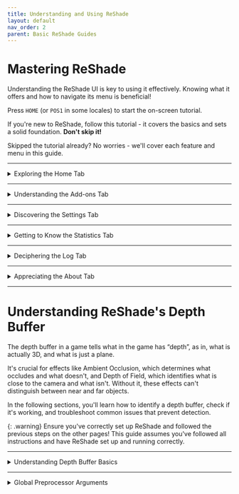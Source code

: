 ```yaml
---
title: Understanding and Using ReShade
layout: default
nav_order: 2
parent: Basic ReShade Guides
---
```


# Mastering ReShade

Understanding the ReShade UI is key to using it effectively. Knowing what it offers and how to navigate its menu is beneficial!

Press `HOME` (or `POS1` in some locales) to start the on-screen tutorial.

If you're new to ReShade, follow this tutorial - it covers the basics and sets a solid foundation. **Don't skip it!**

Skipped the tutorial already? No worries - we'll cover each feature and menu in this guide.

---

<details markdown="block" class="details-tree">
<summary>Exploring the Home Tab</summary>

The `Home` tab in ReShade houses all shaders and their configurations.

Being one of the most crucial tabs in ReShade, it can be a bit intricate.

Below, we'll dissect each part of the `Home` tab to help you grasp its offerings:

---

<details markdown="block" class="details-tree">
<summary>Current Preset</summary>

First, identify the active preset in ReShade, as shown below:

![Current Preset](../images/understanding-and-using-reshade/rsui_preset.png){: style="max-width:65%" }

On the right of the preset dropdown, there's a `+` button for creating new presets. The diskette icon next to it is for saving your preset.

On the left, `<` and `>` buttons switch to the next available preset in the same directory. ReShade will smartly identify which `.ini` files in your game directory are presets!

By default, ReShade saves presets in the game directory, in a file called `ReShadePreset.ini` unless you rename it.

</details>

---

<details markdown="block" class="details-tree">
<summary>Understanding the Technique List</summary>

The highlighted area below shows ReShade's `Technique List` within the `Home` tab:

![Technique List](../images/understanding-and-using-reshade/rsui_effectlist.png){: style="max-width:65%" }

This section lists all the shaders installed by you or the ReShade Installer. 

Keep in mind, that your `Technique List` may not match the image above. Its size can change based on the preset you choose and the shader repositories you install.

</details>

---

<details markdown="block" class="details-tree">
<summary>Global Pre-processor Definitions</summary>

The `Edit Global Preprocessor Definitions` button, shown below, lets you control effects before they load. Definitions set here act like switches, directing how shaders work:

![Global Pre-processor Definitions](../images/understanding-and-using-reshade/rsui_globalpreprocessors.png){: style="max-width:65%" }

Clicking this button above will open a window with two tabs:

* `Global`:

  * Global will be where you can add or edit definitions that apply to all presets.

    ![Global Pre-processor Window](../images/understanding-and-using-reshade/rsui_globalpreprocessors_window.png)

* `Current Preset`:

  * Current Preset will likely not have any definitions by default, however, you can add and remove to apply these to your current preset!

    ![Global Pre-processor Current Preset](../images/understanding-and-using-reshade/rsui_globalpreprocessors_current_preset.png)

{: .note }
When adjusting these options, you need to know the pre-processor definition's name and range. This info is usually in the shader comments. To look at FX files and their contents, try using advanced text editors like [Notepad++](https://notepad-plus-plus.org/) or [Visual Studio Code](https://code.visualstudio.com/).

</details>

---

<details markdown="block" class="details-tree">
<summary>Understanding Effect Parameters</summary>

The image below shows the shader's effect parameters:

![Effect Parameters](../images/understanding-and-using-reshade/rsui_effect_params.png){: style="max-width:65%" }

When you turn on a shader in ReShade, you'll see its options and parameters in the highlighted section.

Changes to Shader parameters happen in realtime. So, any changes you make show up right away, letting you see the effect of your changes instantly.

</details>

---

<details markdown="block" class="details-tree">
<summary>Understanding the Reload Button</summary>

The `Reload` button, shown in the image below, tells ReShade to look again at the files in the Shaders and Textures folders:

![Reload Button](../images/understanding-and-using-reshade/rsui_reload.png){: style="max-width:65%" }

Clicking the `Reload` button lets you add new effects without restarting the game. It also shows any changes you make to the shader code while you're working on it, so it's a useful tool for making real-time changes to the shader's code!

</details>

---

<details markdown="block" class="details-tree">
<summary>Understanding Performance Mode</summary>

The `Performance Mode` setting, shown in the image below, boosts the speed of compilation processes and ReShade's memory operations, cutting down on performance overhead:

![Performance Mode](../images/understanding-and-using-reshade/rsui_performance_mode.png){: style="max-width:65%" }

`Performance Mode` will limit changes to a shader's parameters.

If you notice anything odd while using Performance Mode, **always** let the shader developer know.

</details>

</details>

---

<details markdown="block" class="details-tree">
<summary>Understanding the Add-ons Tab</summary>

The `Add-ons Tab`, shown below, is your control center for managing ReShade Add-ons:

![Add-ons Tab](../images/understanding-and-using-reshade/rsui_addons_tab.png){: style="max-width:65%" }

Each `Add-on` adds extra features or improvements to your ReShade shaders. They can offer new effects or tools for tweaking existing ones. `Generic Depth` comes with the ReShade Installer, but you can add many more.

Popular Add-ons include [ShaderToggler - FransBouma](https://github.com/FransBouma/ShaderToggler), [ReShade Effect Shader Toggler - 4lex4nder](https://github.com/4lex4nder/ReshadeEffectShaderToggler), and [AutoHDR - MajorPainTheCactus](https://github.com/MajorPainTheCactus/AutoHDR-ReShade).

We'll dive deeper into `Generic Depth` and other add-ons later. They're powerful tools that can change how each ReShade shader and game works - they can even inject any developer's code into the game!

</details>

---

<details markdown="block" class="details-tree">
<summary>Discovering the Settings Tab</summary>

The `Settings` tab, shown below, lets you tweak ReShade settings like shader directories, menu access keys, FPS meter configurations, theme settings, and more:

![Settings Tab](../images/understanding-and-using-reshade/rsui_settings_tab.png){: style="max-width:65%" }

The dropdowns below detail the settings you can adjust within the ReShade `Settings` Tab:

{: .note }
The following dropdowns for ReShade's settings are verbose, and might not provide a ton of information you would find useful. Skip this part if uneeded.

---

<details markdown="block" class="details-tree">
<summary>General Menu</summary>

1. `Keybindings`: 

    * Here, you can set the keybindings for various actions in ReShade, allowing you to customize the controls:

      * `Overlay key`

      * `Effect toggle key`

      * `Effect reload key`

      * `Performance mode toggle key`

      * `Previous preset key`

      * `Next preset key`

2. `Preset transition duration`:

    * This setting allows you to change the transition between preset files, counted in milliseconds. Remember, 1 second equals 1000 milliseconds!

3. `Input processing`:

    * This setting lets users change the default behavior of ReShade's input control:

      * `Pass on all input` - Allows your game to also receive inputs from your keyboard and mouse, regardless of where they are on the game window.

      * `Block input when cursor is on overlay` - Allows the game to receive inputs from your keyboard and mouse only when they are off of the ReShade UI.

      * `Block all input when overlay is visible` (default option) - Disallows the game to receive all inputs from your keyboard and mouse when the ReShade overlay is active.

4. `Start-up preset`:

    * This argument allows ReShade to utilize a preset to use once your game has started. By default, ReShade loads the last used preset from the user. You can change this behavior by defining a preset file path.

5. `Effect...` and `Texture search paths`: 

    * These settings allow you to specify where ReShade should look for shader files. You can add multiple directories, and ReShade will search all of them when looking for shaders.

    * The default options are:

      * `Effect search paths` - `.\ReShade-Shaders\Shaders\**`

      * `Texture search paths` - `.\ReShade-Shaders\Textures\**`

6. `Load only enabled effects`:

    * This option ensures that only the shaders enabled in your current ReShade preset are loaded. It can prevent issues with conflicting files/techniques from other shaders and reduce the compile time needed at the start of ReShade.

7. `Clear effect cache`:

    * This option allows you to clear the cache for the compiled shaders in ReShade. It can be useful for resolving issues with shaders.

</details>

---

<details markdown="block" class="details-tree">
<summary>Screenshots Menu</summary>

1. `Screenshot key`

2. `Screenshot path`:

    * This option sets the location where ReShade saves screenshots. By default, it's set to `.\`, meaning ReShade will save screenshots in the directory where the ReShade binary `.dll` file is located.

3. `Screenshot name`:

    * This advanced option lets you specify the naming convention for screenshots. It uses macros to include real-time data in the screenshot name. The available macros are:

        * %AppName% - Current application name.

        * %PresetName% - Name of the applied preset at the moment of the screenshot.

        * %Date% - Current date (in '%s' or seconds format).

          * %DateYear%, %DateMonth%, %DateDay% - Year, month, and day components of the current date.

        * %Time% - Current time (in '%s' or seconds format).

          * %TimeHour%, %TimeMinute%, %TimeSecond%, %TimeMS% - Hour, minute, second, and millisecond components of the current time.

        * %Count% - Number of screenshots taken in the current session.

4. `Screenshot format`:

    * This option lets you change the file extension and compression processing for your screenshots. The available formats are:

      * `Bitmap (*.bmp)` - Choose this for a lossless file that's easy to edit but takes up more space. This format isn't ideal for online sharing. If selected, you can enable `Clear alpha channel` to remove the image's transparency layer if shaders support creating alpha channels.

      * `Portable Network Graphics (*.png)` - Choose this for a lossy file that's almost identical to the original and good for online sharing. This is the default option in ReShade. If selected, you can enable `Clear alpha channel`.

      * `JPEG (*.jpeg)` - Choose this for a compressed file that saves on storage and bandwidth but isn't as close to the original. If selected, you can adjust the compression quality.

5. `Save current preset file`:

    * This option lets you save the preset used when the screenshot is taken.

6. `Save before and after images`:

    * This option lets you take two screenshots of the same frame: one without ReShade and one with ReShade.

7. `Save separate image with the overlay visible`:

    * This option lets you save a separate image with the ReShade UI, useful for troubleshooting.

8. `Screenshot sound`:

    * This option lets you choose a `.wav` file to play when you take a screenshot.

9. `Post-save command`:

    * This option is highly advanced, and allows the users to port their screenshots into external software in order to edit upon saving.
    
      * The option is specifically for pointing to the executable that you will be utilizing.

10. `Post-save command arguments`:

    * This option lets you specify arguments for the executable provided in `Post-save command`. Supported macros include:

      * %AppName% - Current application name.

      * %PresetName% - Name of the preset applied when the screenshot was taken.

      * %Date% - Current date (in '%s' or seconds format).

        * %DateYear%, %DateMonth%, %DateDay% - Year, month, and day components of the current date.

      * %Time% - Current time (in '%s' or seconds format).

        * %TimeHour%, %TimeMinute%, %TimeSecond%, %TimeMS% - Hour, minute, second, and millisecond components of the current time.

      * %TargetPath% - Full path of the screenshot file.

      * %TargetDir% - Directory of the screenshot file.

      * %TargetFileName% - Full name of the screenshot file.

      * %TargetExt% - Extension of the screenshot file.

      * %TargetName% - Name of the screenshot file without the extension.

      * %Count% - Number of screenshots taken in the current session.

11. `Post-save command working directory`:

    * This option lets you define the directory for the Post-save processing software.

12. `Hide post-save command window`:

    * This toggle lets you choose whether to show or hide the window of the Post-save processing application. By default, this option is off, so the program window is visible.

</details>

---

<details markdown="block" class="details-tree">
<summary>Overlay & Styling</summary>

1. `Restart tutorial`:

    * This button restarts the ReShade tutorial that appears when you first launch a game with ReShade injected.

2. `Show screenshot message`:

    * This toggle enables or disables the screenshot notification message.

3. `Group effect files with tabs instead of a tree`:

    * This toggle lets you choose between a tree structure or a grouped structure for shader configuration arguments. While a grouped structure can be more organized, the choice is purely preference-based. By default, this option is off, and the tree structure is used.

4. `Global Style`:

    * This option lets you select from several distinct themes for ReShade. Here's what each preset looks like:

      * `Default`:

        ![Default Preset](../images/understanding-and-using-reshade/default.png){: style="max-width:20%" }
      
      * `Dark`:

        ![Dark Preset](../images/understanding-and-using-reshade/dark.png){: style="max-width:20%" }

      * `Light`:

        ![Light Preset](../images/understanding-and-using-reshade/light.png){: style="max-width:20%" }

      * `Solarized Dark`:

        ![Solarized Dark Preset](../images/understanding-and-using-reshade/solarized_dark.png){: style="max-width:20%" }

      * `Solarized Light`:

        ![Solarized Light Preset](../images/understanding-and-using-reshade/solarized_light.png){: style="max-width:20%" }

</details>

</details>

---

<details markdown="block" class="details-tree">
<summary>Getting to Know the Statistics Tab</summary>

![Statistics Tab](../images/understanding-and-using-reshade/rsui_stats_tab.png){: style="max-width:65%" }

The `Statistics Tab`, shown in the image, is a great tool for tracking and improving ReShade's performance. It gives detailed info on various aspects of ReShade's operation:

---

* General: 

  * This section provides real-time data on the performance of ReShade and it's shaders - It includes the current frame rate, the time taken to render each frame, and the total number of frames rendered since ReShade was started.

---

* Techniques: 

  * This section shows how much each effect is being used. This can be useful for identifying effects that are consuming a disproportionate amount of resources.

---

* Render Targets & Textures

  * This section provides developers and users with information as to what shaders are doing, what textures they are using or creating, and information about the textures.

---

While the `Statistics Tab` is not typically a frequent stop for casual users, it is an invaluable resource for those creating or analyzing shaders. It provides the detailed performance data needed to optimize shaders and ensure they run smoothly.

</details>

---

<details markdown="block" class="details-tree">
<summary>Deciphering the Log Tab</summary>

![Log Tab](../images/understanding-and-using-reshade/rsui_log_tab.png)

The `Log Tab` is a key tool for monitoring ReShade's operations and troubleshooting issues. It provides a detailed log of ReShade's activities to help you identify where your issues are.

Warnings or errors in ReShade will appear in the Log Tab in different colors:

  * YELLOW: A warning. This usually means an effect has loaded, but there might be room for optimization or the effect was altered during the load process.

  * RED: An error. This is usually accompanied by a note explaining the error.

If something seems wrong, it's recommended to share the error text or the entire log file, which is stored in the game directory as `ReShade.log`. However, logs are reset each time the game is restarted. So, remember to share or save logs before restarting your game!

</details>

---

<details markdown="block" class="details-tree">
<summary>Appreciating the About Tab</summary>

![About Tab](../images/understanding-and-using-reshade/rsui_about_tab.png)

The `About Tab`, as shown in the image above, acknowledges and recognizes the work behind ReShade:

  * ReShade Version

  * Contributor Credits

  * License Acknowledgements

The `About Tab` is a formal acknowledgment of the collective effort that goes into creating, maintaining, and improving ReShade. It highlights the collaborative nature of software development and the importance of giving credit where it's due.


</details>

---

# Understanding ReShade's Depth Buffer

The depth buffer in a game tells what in the game has “depth”, as in, what is actually 3D, and what is just a plane. 

It's crucial for effects like Ambient Occlusion, which determines what occludes and what doesn't, and Depth of Field, which identifies what is close to the camera and what isn't. Without it, these effects can't distinguish between near and far objects. 

In the following sections, you'll learn how to identify a depth buffer, check if it's working, and troubleshoot common issues that prevent detection.

{: .warning}
Ensure you've correctly set up ReShade and followed the previous steps on the other pages! This guide assumes you've followed all instructions and have ReShade set up and running correctly.

---

<details markdown="block" class="details-tree">
<summary>Understanding Depth Buffer Basics</summary>

The image below will give you an idea of what your depth buffer **should** look like:

![Depth Buffer Reversed](../images/understanding-and-using-reshade/working_depth_output.jpg)

If your depth does not look like this - look below for the most common issues and solutions:

---

<details markdown="block" class="details-tree">
<summary>Reversed Depth Buffer</summary>

To start, enable the shader `DisplayDepth`. This shader is included with all ReShade installs through the ReShade Installer. If you do not have it, you can manually install it from [Crosire's ReShade-Shaders repository](https://github.com/crosire/reshade-shaders/tree/slim/Shaders).

The image below shows that the `DisplayDepth` shader has loaded correctly, however, the depth is reversed. 

![Depth Buffer Reversed](../images/understanding-and-using-reshade/depth_buffer_reversed_example.png)

---

You can solve this issue by simply flipping the `RESHADE_DEPTH_INPUT_IS_REVERSED` argument within the `Global Preprocessor Definitions` under the `Home` tab of ReShade.

</details>

---

<details markdown="block" class="details-tree">
<summary>Upside Down Depth Buffer</summary>

To start, enable the shader `DisplayDepth`. This shader is included with all ReShade installs through the ReShade Installer. If you do not have it, you can manually install it from [Crosire's ReShade-Shaders repository](https://github.com/crosire/reshade-shaders/tree/slim/Shaders).

The image below shows that the `DisplayDepth` shader has loaded correctly, however, the depth output is upside down:

![Depth Buffer Upside Down](../images/understanding-and-using-reshade/upside_down_normals.jpg)

You can solve this issue by simply flipping the `RESHADE_DEPTH_INPUT_IS_UPSIDE_DOWN` argument within the `Global Preprocessor Definitions` under the `Home` tab of ReShade.

</details>

---

<details markdown="block" class="details-tree">
<summary>No Depth Buffer</summary>

To start, enable the shader `DisplayDepth`. This shader is included with all ReShade installs through the ReShade Installer. If you do not have it, you can manually install it from [Crosire's ReShade-Shaders repository](https://github.com/crosire/reshade-shaders/tree/slim/Shaders).

If your shader resembles the images below, it lacks data from the `Generic Depth` Add-on:

![Depth Buffer No Data](../images/understanding-and-using-reshade/depth_buffer_no_data_example.png)

  * Before proceeding any further, ensure that these anti-aliasing options are disable within your game:

    * MSAA ANTIALIASING

    * SSAA ANTIALIASING

  FXAA or TXAA are acceptable, as they don’t erase the depth-buffer information.

The image shown above is the output of `DisplayDepth` showing no data from `Generic Depth`.

This means that:

* Your game is not presenting a depth buffer 

* You have the wrong options configured for `Generic Depth`

* Your depth buffer choice is wrong.

---

You can absolve this issue simply by playing around with `Generic Depth` in order to get the proper depth buffer active:

  * Try toggling on and off `Copy depth buffer before clear operations` and `Copy depth buffer before fullscreen draw calls`

  * Try selecting the depth buffer with the closest resolution to your game resolution

  * Try selecting the depth buffer with the highest amount of draw calls and verticies.

</details>

<details markdown="block" class="details-tree">
<summary>No Depth Buffer and Reversed</summary>

To start, enable the shader `DisplayDepth`. This shader is included with all ReShade installs through the ReShade Installer. If you do not have it, you can manually install it from [Crosire's ReShade-Shaders repository](https://github.com/crosire/reshade-shaders/tree/slim/Shaders).

If your shader resembles the images below, it lacks data from the `Generic Depth` Add-on and the depth from the game is reversed:

![Depth Buffer No Data - Reversed](../images/understanding-and-using-reshade/depth_buffer_no_data_reversed_example.png)

  * Before proceeding any further, ensure that these anti-aliasing options are disable within your game:

    * MSAA ANTIALIASING

    * SSAA ANTIALIASING

  FXAA or TXAA are acceptable, as they don’t erase the depth-buffer information.

  The image shown above is the output of `DisplayDepth` showing no data from `Generic Depth`.

A depth buffer that is not presenting data, and is reversed means that:

* Your game is not presenting a depth buffer 

* You have the wrong options configured for `Generic Depth`

* You have the wrong arguments chosen for your `global preprocessor definitions`

* Your depth buffer choice is wrong.

---

You can absolve this issue simply by playing around with `Generic Depth` in order to get the proper depth buffer active and changing the value for `RESHADE_DEPTH_INPUT_IS_REVERSED`:

  * Try toggling on and off `Copy depth buffer before clear operations` and `Copy depth buffer before fullscreen draw calls`

  * Try selecting the depth buffer with the closest resolution to your game resolution

  * Try selecting the depth buffer with the highest amount of draw calls and verticies.

  * Flip the `RESHADE_DEPTH_INPUT_IS_REVERSED` argument within the `Global Preprocessor Definitions` under the `Home` tab of ReShade.

</details>

</details>

---

<details markdown="block" class="details-tree">
<summary>Global Preprocessor Arguments</summary>

This section will provide you with the `Global Preprocessor Definitions` that can be utilized with the ReShade Depth Buffer.

---

<details markdown="block" class="details-tree">
<summary>RESHADE_DEPTH_INPUT_IS_REVERSED</summary>

This preprocessor is used when you can see the normals, but the depth image itself is not visible.

The argument can only be `1` or `0`, so flipping the value for it should solve the problem.

</details>

---

<details markdown="block" class="details-tree">
<summary>RESHADE_DEPTH_INPUT_IS_UPSIDE_DOWN</summary>

This preprocessor is used when the image displayed by the DisplayDepth shader is upside down.

The argument can only be `1` or `0`, so flipping the value for it should solve the problem.

</details>

---

<details markdown="block" class="details-tree">
<summary>RESHADE_DEPTH_INPUT_IS_LOGARITHMIC</summary>

This argument is used when the depth buffer displays numerous waves or "stripes".

Very FEW games actually utilize this, so it's rare that you'll need to toggle or modify this setting.

The argument can only be `1` or `0`, so flipping the value for it should solve the problem.

</details>

---

<details markdown="block" class="details-tree">
<summary>RESHADE_DEPTH_INPUT_X_SCALE | RESHADE_DEPTH_INPUT_Y_SCALE</summary>

These two preprocessors modify the depth buffer size along the `X` and `Y` axes.

They work in multiplcations and you can test them in the `DisplayDepth` shader before applying them to the `Global Preprocessors`.

</details>

---

<details markdown="block" class="details-tree">
<summary>RESHADE_DEPTH_LINEARIZATION_FAR_PLANE</summary>

This preprocessor will adjust the value of the depth range.

If the depth range is too narrow or wide, based on the visible black to white (close to far) gradient given from the depth in `DisplayDepth`, shaders that utilize the depth buffer will not be able to properly account for depth.

The values can be either extremely low or high, so you'll need to experiment to determine the best fit for your specific case.

</details>

</details>

</details>